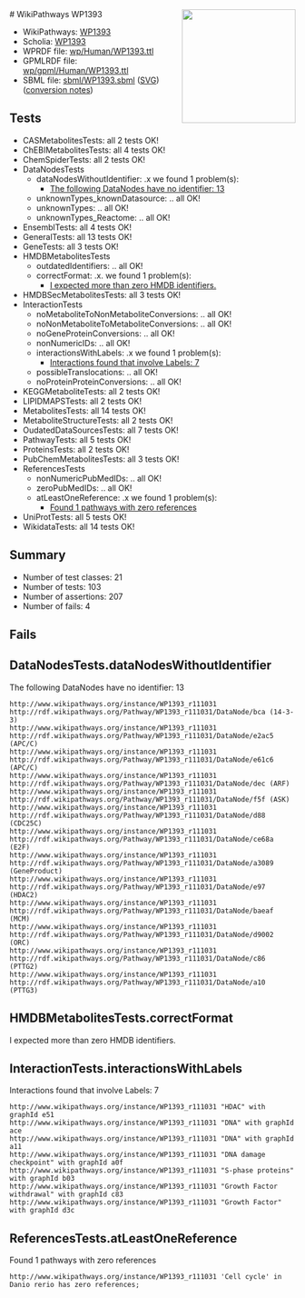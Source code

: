 <img style="float: right; width: 200px" src="../logo.png" />
# WikiPathways WP1393

* WikiPathways: [WP1393](https://identifiers.org/wikipathways:WP1393)
* Scholia: [WP1393](https://scholia.toolforge.org/wikipathways/WP1393)
* WPRDF file: [wp/Human/WP1393.ttl](../wp/Human/WP1393.ttl)
* GPMLRDF file: [wp/gpml/Human/WP1393.ttl](../wp/gpml/Human/WP1393.ttl)
* SBML file: [sbml/WP1393.sbml](../sbml/WP1393.sbml) ([SVG](../sbml/WP1393.svg)) ([conversion notes](../sbml/WP1393.txt))

## Tests
* CASMetabolitesTests: all 2 tests OK!
* ChEBIMetabolitesTests: all 4 tests OK!
* ChemSpiderTests: all 2 tests OK!
* DataNodesTests
    * dataNodesWithoutIdentifier: .x we found 1 problem(s):
        * [The following DataNodes have no identifier: 13](#8792c493)
    * unknownTypes_knownDatasource: .. all OK!
    * unknownTypes: .. all OK!
    * unknownTypes_Reactome: .. all OK!
* EnsemblTests: all 4 tests OK!
* GeneralTests: all 13 tests OK!
* GeneTests: all 3 tests OK!
* HMDBMetabolitesTests
    * outdatedIdentifiers: .. all OK!
    * correctFormat: .x. we found 1 problem(s):
        * [I expected more than zero HMDB identifiers.](#ad154c1e)
* HMDBSecMetabolitesTests: all 3 tests OK!
* InteractionTests
    * noMetaboliteToNonMetaboliteConversions: .. all OK!
    * noNonMetaboliteToMetaboliteConversions: .. all OK!
    * noGeneProteinConversions: .. all OK!
    * nonNumericIDs: .. all OK!
    * interactionsWithLabels: .x we found 1 problem(s):
        * [Interactions found that involve Labels: 7](#630d267e)
    * possibleTranslocations: .. all OK!
    * noProteinProteinConversions: .. all OK!
* KEGGMetaboliteTests: all 2 tests OK!
* LIPIDMAPSTests: all 2 tests OK!
* MetabolitesTests: all 14 tests OK!
* MetaboliteStructureTests: all 2 tests OK!
* OudatedDataSourcesTests: all 7 tests OK!
* PathwayTests: all 5 tests OK!
* ProteinsTests: all 2 tests OK!
* PubChemMetabolitesTests: all 3 tests OK!
* ReferencesTests
    * nonNumericPubMedIDs: .. all OK!
    * zeroPubMedIDs: .. all OK!
    * atLeastOneReference: .x we found 1 problem(s):
        * [Found 1 pathways with zero references](#35eb778e)
* UniProtTests: all 5 tests OK!
* WikidataTests: all 14 tests OK!


## Summary

* Number of test classes: 21
* Number of tests: 103
* Number of assertions: 207
* Number of fails: 4

## Fails

<a name="8792c493" />

## DataNodesTests.dataNodesWithoutIdentifier

The following DataNodes have no identifier: 13
```
http://www.wikipathways.org/instance/WP1393_r111031 http://rdf.wikipathways.org/Pathway/WP1393_r111031/DataNode/bca (14-3-3)
http://www.wikipathways.org/instance/WP1393_r111031 http://rdf.wikipathways.org/Pathway/WP1393_r111031/DataNode/e2ac5 (APC/C)
http://www.wikipathways.org/instance/WP1393_r111031 http://rdf.wikipathways.org/Pathway/WP1393_r111031/DataNode/e61c6 (APC/C)
http://www.wikipathways.org/instance/WP1393_r111031 http://rdf.wikipathways.org/Pathway/WP1393_r111031/DataNode/dec (ARF)
http://www.wikipathways.org/instance/WP1393_r111031 http://rdf.wikipathways.org/Pathway/WP1393_r111031/DataNode/f5f (ASK)
http://www.wikipathways.org/instance/WP1393_r111031 http://rdf.wikipathways.org/Pathway/WP1393_r111031/DataNode/d88 (CDC25C)
http://www.wikipathways.org/instance/WP1393_r111031 http://rdf.wikipathways.org/Pathway/WP1393_r111031/DataNode/ce68a (E2F)
http://www.wikipathways.org/instance/WP1393_r111031 http://rdf.wikipathways.org/Pathway/WP1393_r111031/DataNode/a3089 (GeneProduct)
http://www.wikipathways.org/instance/WP1393_r111031 http://rdf.wikipathways.org/Pathway/WP1393_r111031/DataNode/e97 (HDAC2)
http://www.wikipathways.org/instance/WP1393_r111031 http://rdf.wikipathways.org/Pathway/WP1393_r111031/DataNode/baeaf (MCM)
http://www.wikipathways.org/instance/WP1393_r111031 http://rdf.wikipathways.org/Pathway/WP1393_r111031/DataNode/d9002 (ORC)
http://www.wikipathways.org/instance/WP1393_r111031 http://rdf.wikipathways.org/Pathway/WP1393_r111031/DataNode/c86 (PTTG2)
http://www.wikipathways.org/instance/WP1393_r111031 http://rdf.wikipathways.org/Pathway/WP1393_r111031/DataNode/a10 (PTTG3)
```

<a name="ad154c1e" />

## HMDBMetabolitesTests.correctFormat

I expected more than zero HMDB identifiers.
<a name="630d267e" />

## InteractionTests.interactionsWithLabels

Interactions found that involve Labels: 7
```
http://www.wikipathways.org/instance/WP1393_r111031 "HDAC" with graphId e51
http://www.wikipathways.org/instance/WP1393_r111031 "DNA" with graphId ace
http://www.wikipathways.org/instance/WP1393_r111031 "DNA" with graphId a11
http://www.wikipathways.org/instance/WP1393_r111031 "DNA damage checkpoint" with graphId a0f
http://www.wikipathways.org/instance/WP1393_r111031 "S-phase proteins" with graphId b03
http://www.wikipathways.org/instance/WP1393_r111031 "Growth Factor 
withdrawal" with graphId c83
http://www.wikipathways.org/instance/WP1393_r111031 "Growth Factor" with graphId d3c
```

<a name="35eb778e" />

## ReferencesTests.atLeastOneReference

Found 1 pathways with zero references
```
http://www.wikipathways.org/instance/WP1393_r111031 'Cell cycle' in Danio rerio has zero references; 
```

